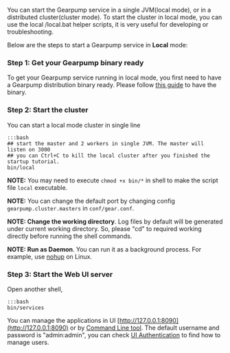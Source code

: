 You can start the Gearpump service in a single JVM(local mode), or in a distributed cluster(cluster mode). To start the cluster in local mode, you can use the local /local.bat helper scripts, it is very useful for developing or troubleshooting.

Below are the steps to start a Gearpump service in **Local** mode:

### Step 1: Get your Gearpump binary ready
To get your Gearpump service running in local mode, you first need to have a Gearpump distribution binary ready.
Please follow [this guide](get-gearpump-distribution) to have the binary.  

### Step 2: Start the cluster
You can start a local mode cluster in single line

	:::bash
	## start the master and 2 workers in single JVM. The master will listen on 3000
	## you can Ctrl+C to kill the local cluster after you finished the startup tutorial.
	bin/local
	

**NOTE:** You may need to execute `chmod +x bin/*` in shell to make the script file `local` executable.

**NOTE:** You can change the default port by changing config `gearpump.cluster.masters` in `conf/gear.conf`.

**NOTE: Change the working directory**. Log files by default will be generated under current working directory. So, please "cd" to required working directly before running the shell commands.

**NOTE: Run as Daemon**. You can run it as a background process. For example, use [nohup](http://linux.die.net/man/1/nohup) on Linux.

### Step 3: Start the Web UI server
Open another shell,

	:::bash
	bin/services
	
You can manage the applications in UI [http://127.0.0.1:8090](http://127.0.0.1:8090) or by [Command Line tool](../introduction/commandline).
The default username and password is "admin:admin", you can check
[UI Authentication](../deployment/deployment-ui-authentication) to find how to manage users.
